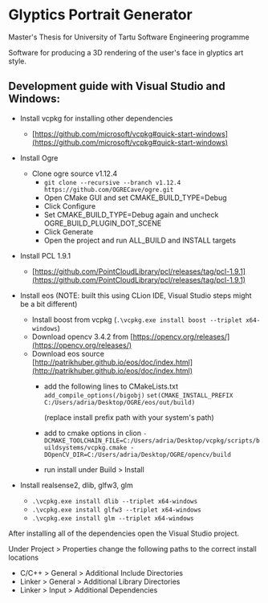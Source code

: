 # Glyptics Portrait Generator

Master's Thesis for University of Tartu Software Engineering programme

Software for producing a 3D rendering of the user's face in glyptics art style.

## Development guide with Visual Studio and Windows:

* Install vcpkg for installing other dependencies
    * [https://github.com/microsoft/vcpkg#quick-start-windows](https://github.com/microsoft/vcpkg#quick-start-windows)
* Install Ogre
    * Clone ogre source v1.12.4
        * `git clone --recursive --branch v1.12.4 https://github.com/OGRECave/ogre.git`
        * Open CMake GUI and set CMAKE_BUILD_TYPE=Debug
        * Click Configure
        * Set CMAKE_BUILD_TYPE=Debug again and uncheck OGRE_BUILD_PLUGIN_DOT_SCENE
        * Click Generate
        * Open the project and run ALL_BUILD and INSTALL targets
* Install PCL 1.9.1
    * [https://github.com/PointCloudLibrary/pcl/releases/tag/pcl-1.9.1](https://github.com/PointCloudLibrary/pcl/releases/tag/pcl-1.9.1)
* Install eos (NOTE: built this using CLion IDE, Visual Studio steps might be a bit different)
    * Install boost from vcpkg (`.\vcpkg.exe install boost --triplet x64-windows`)
    * Download opencv 3.4.2 from [https://opencv.org/releases/](https://opencv.org/releases/)
    * Download eos source [http://patrikhuber.github.io/eos/doc/index.html](http://patrikhuber.github.io/eos/doc/index.html)
        * add the following lines to CMakeLists.txt
        `add_compile_options(/bigobj)`
        `set(CMAKE_INSTALL_PREFIX C:/Users/adria/Desktop/OGRE/eos/out/build)`
        
            (replace install prefix path with your system's path)
        * add to cmake options in clion `-DCMAKE_TOOLCHAIN_FILE=C:/Users/adria/Desktop/vcpkg/scripts/buildsystems/vcpkg.cmake -DOpenCV_DIR=C:/Users/adria/Desktop/OGRE/opencv/build`
        * run install under Build > Install
        
* Install realsense2, dlib, glfw3, glm
    * `.\vcpkg.exe install dlib --triplet x64-windows`
    * `.\vcpkg.exe install glfw3 --triplet x64-windows`
    * `.\vcpkg.exe install glm --triplet x64-windows`

After installing all of the dependencies open the Visual Studio project.

Under Project > Properties change the following paths to the correct install locations
* C/C++ > General > Additional Include Directories
* Linker > General > Additional Library Directories
* Linker > Input > Additional Dependencies